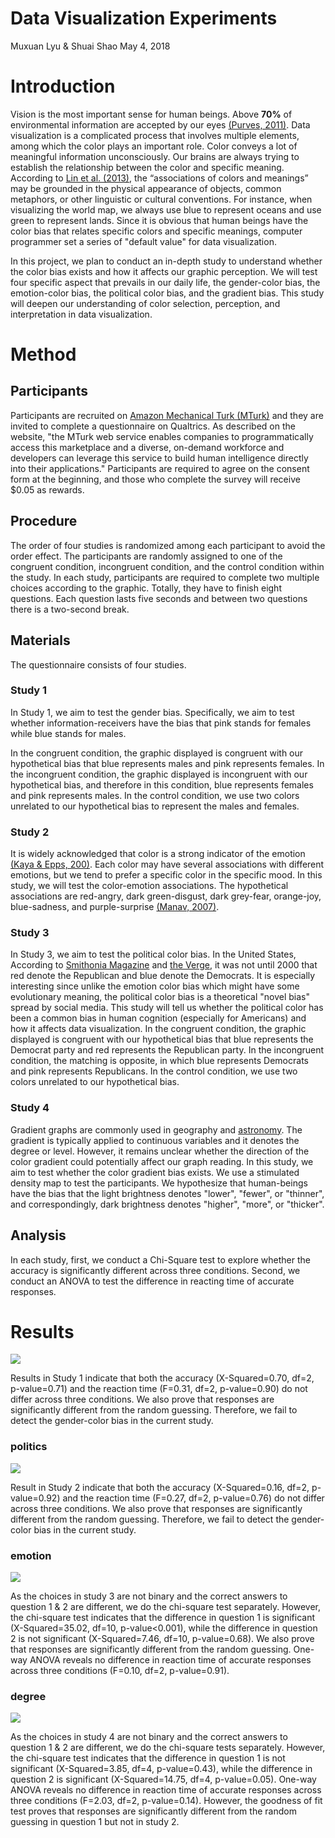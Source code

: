 Data Visualization Experiments
================
Muxuan Lyu & Shuai Shao
May 4, 2018

Introduction
============

Vision is the most important sense for human beings. Above **70%** of environmental information are accepted by our eyes [(Purves, 2011)](https://www.hse.ru/data/2011/06/22/1215686482/Neuroscience.pdf). Data visualization is a complicated process that involves multiple elements, among which the color plays an important role. Color conveys a lot of meaningful information unconsciously. Our brains are always trying to establish the relationship between the color and specific meaning. According to [Lin et al. (2013)](http://eds.b.ebscohost.com.proxy.uchicago.edu/eds/pdfviewer/pdfviewer?vid=2&sid=6f030dac-b3d6-4b66-b6a2-2aba19836a59%40sessionmgr101), the “associations of colors and meanings” may be grounded in the physical appearance of objects, common metaphors, or other linguistic or cultural conventions. For instance, when visualizing the world map, we always use blue to represent oceans and use green to represent lands. Since it is obvious that human beings have the color bias that relates specific colors and specific meanings, computer programmer set a series of "default value" for data visualization.

In this project, we plan to conduct an in-depth study to understand whether the color bias exists and how it affects our graphic perception. We will test four specific aspect that prevails in our daily life, the gender-color bias, the emotion-color bias, the political color bias, and the gradient bias. This study will deepen our understanding of color selection, perception, and interpretation in data visualization.

Method
======

Participants
------------

Participants are recruited on [Amazon Mechanical Turk (MTurk)](https://www.mturk.com/) and they are invited to complete a questionnaire on Qualtrics. As described on the website, "the MTurk web service enables companies to programmatically access this marketplace and a diverse, on-demand workforce and developers can leverage this service to build human intelligence directly into their applications." Participants are required to agree on the consent form at the beginning, and those who complete the survey will receive $0.05 as rewards.

Procedure
---------

The order of four studies is randomized among each participant to avoid the order effect. The participants are randomly assigned to one of the congruent condition, incongruent condition, and the control condition within the study. In each study, participants are required to complete two multiple choices according to the graphic. Totally, they have to finish eight questions. Each question lasts five seconds and between two questions there is a two-second break.

Materials
---------

The questionnaire consists of four studies.

### Study 1

In Study 1, we aim to test the gender bias. Specifically, we aim to test whether information-receivers have the bias that pink stands for females while blue stands for males.

In the congruent condition, the graphic displayed is congruent with our hypothetical bias that blue represents males and pink represents females. In the incongruent condition, the graphic displayed is incongruent with our hypothetical bias, and therefore in this condition, blue represents females and pink represents males. In the control condition, we use two colors unrelated to our hypothetical bias to represent the males and females.

### Study 2

It is widely acknowledged that color is a strong indicator of the emotion [(Kaya & Epps, 200)](http://eds.b.ebscohost.com.proxy.uchicago.edu/eds/pdfviewer/pdfviewer?vid=2&sid=6f030dac-b3d6-4b66-b6a2-2aba19836a59%40sessionmgr101). Each color may have several associations with different emotions, but we tend to prefer a specific color in the specific mood. In this study, we will test the color-emotion associations. The hypothetical associations are red-angry, dark green-disgust, dark grey-fear, orange-joy, blue-sadness, and purple-surprise [(Manav, 2007)](https://doi.org/10.1002/col.20294).

### Study 3

In Study 3, we aim to test the political color bias. In the United States, According to [Smithonia Magazine](https://www.smithsonianmag.com/history/when-republicans-were-blue-and-democrats-were-red-104176297/#ixzz2BSTncTH4) and [the Verge](https://www.theverge.com/2012/11/6/3609534/republicans-red-democrats-blue-why-election), it was not until 2000 that red denote the Republican and blue denote the Democrats. It is especially interesting since unlike the emotion color bias which might have some evolutionary meaning, the political color bias is a theoretical "novel bias" spread by social media. This study will tell us whether the political color has been a common bias in human cognition (especially for Americans) and how it affects data visualization. In the congruent condition, the graphic displayed is congruent with our hypothetical bias that blue represents the Democrat party and red represents the Republican party. In the incongruent condition, the matching is opposite, in which blue represents Democrats and pink represents Republicans. In the control condition, we use two colors unrelated to our hypothetical bias.

### Study 4

Gradient graphs are commonly used in geography and [astronomy](https://scitechdaily.com/new-video-maps-the-motions-of-structures-of-the-nearby-universe/). The gradient is typically applied to continuous variables and it denotes the degree or level. However, it remains unclear whether the direction of the color gradient could potentially affect our graph reading. In this study, we aim to test whether the color gradient bias exists. We use a stimulated density map to test the participants. We hypothesize that human-beings have the bias that the light brightness denotes "lower", "fewer", or "thinner", and correspondingly, dark brightness denotes "higher", "more", or "thicker".

Analysis
--------

In each study, first, we conduct a Chi-Square test to explore whether the accuracy is significantly different across three conditions. Second, we conduct an ANOVA to test the difference in reacting time of accurate responses.

Results
=======

![](data_viz_exp_files/figure-markdown_github-ascii_identifiers/Study%201%20graphic-1.png)

Results in Study 1 indicate that both the accuracy (X-Squared=0.70, df=2, p-value=0.71) and the reaction time (F=0.31, df=2, p-value=0.90) do not differ across three conditions. We also prove that responses are significantly different from the random guessing. Therefore, we fail to detect the gender-color bias in the current study.

### politics

![](data_viz_exp_files/figure-markdown_github-ascii_identifiers/study%202%20graphic-1.png)

Result in Study 2 indicate that both the accuracy (X-Squared=0.16, df=2, p-value=0.92) and the reaction time (F=0.27, df=2, p-value=0.76) do not differ across three conditions. We also prove that responses are significantly different from the random guessing. Therefore, we fail to detect the gender-color bias in the current study.

### emotion

![](data_viz_exp_files/figure-markdown_github-ascii_identifiers/study%203%20graphic-1.png)

As the choices in study 3 are not binary and the correct answers to question 1 & 2 are different, we do the chi-square test separately. However, the chi-square test indicates that the difference in question 1 is significant (X-Squared=35.02, df=10, p-value&lt;0.001), while the difference in question 2 is not significant (X-Squared=7.46, df=10, p-value=0.68). We also prove that responses are significantly different from the random guessing. One-way ANOVA reveals no difference in reaction time of accurate responses across three conditions (F=0.10, df=2, p-value=0.91).

### degree

![](data_viz_exp_files/figure-markdown_github-ascii_identifiers/study%204%20graphic-1.png)

As the choices in study 4 are not binary and the correct answers to question 1 & 2 are different, we do the chi-square tests separately. However, the chi-square test indicates that the difference in question 1 is not significant (X-Squared=3.85, df=4, p-value=0.43), while the difference in question 2 is significant (X-Squared=14.75, df=4, p-value=0.05). One-way ANOVA reveals no difference in reaction time of accurate responses across three conditions (F=2.03, df=2, p-value=0.14). However, the goodness of fit test proves that responses are significantly different from the random guessing in question 1 but not in study 2.
